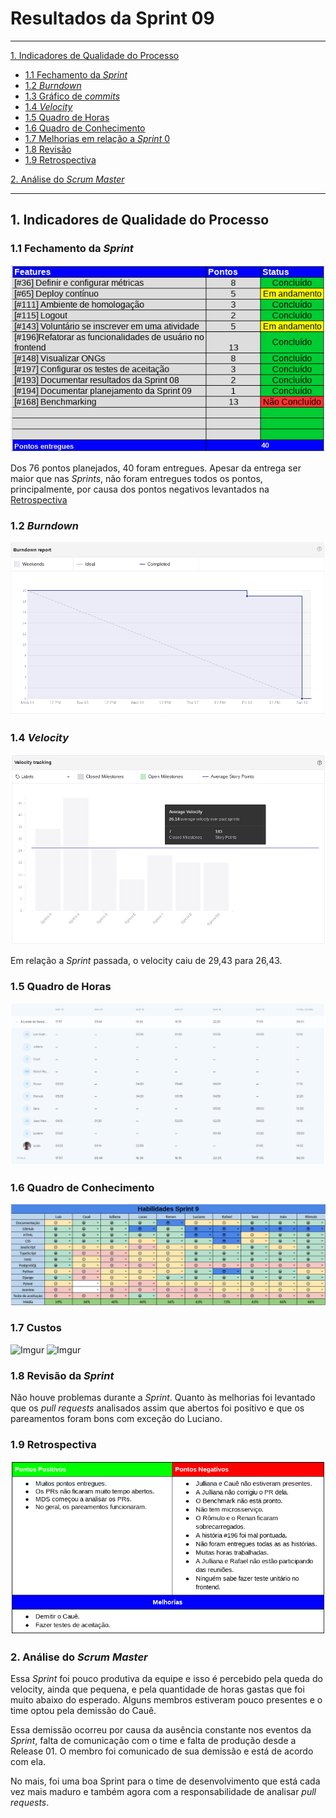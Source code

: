 # Resultados da Sprint 09
------

[1. Indicadores de Qualidade do Processo](#1-indicadores-de-qualidade-do-processo)

* [1.1 Fechamento da _Sprint_](#11-fechamento-da-sprint)
* [1.2 _Burndown_](#12-burndown)
* [1.3 Gráfico de _commits_](#13-grafico-de-commits)
* [1.4 _Velocity_](#14-velocity)
* [1.5 Quadro de Horas](#15-quadro-de-horas)
* [1.6 Quadro de Conhecimento](#16-quadro-de-conhecimento)
* [1.7 Melhorias em relação a _Sprint_ 0](#17-melhorias-em-relação-a-sprint-0)
* [1.8 Revisão](#18-revisao-da-sprint)
* [1.9 Retrospectiva](#19-retrospectiva)

[2. Análise do _Scrum Master_](#2-análise-do-scrum-master)  


------

## 1. Indicadores de Qualidade do Processo

### 1.1 Fechamento da _Sprint_
![](images/results_sprint9.png)

Dos 76 pontos planejados, 40 foram entregues. Apesar da entrega ser maior que nas _Sprints_, não foram entregues todos os pontos, principalmente, por causa dos pontos negativos levantados na [Retrospectiva](#19-retrospectiva)

### 1.2 _Burndown_

![](images/burndown_sprint9.png)

### 1.4 _Velocity_

![](images/velocity_sprint9.png)

Em relação a _Sprint_ passada, o velocity caiu de 29,43 para 26,43.

### 1.5 Quadro de Horas

![](images/timetable_sprint9.png)

### 1.6 Quadro de Conhecimento

![](images/knowledge_framework_sprint9.png)

### 1.7 Custos
![Imgur](https://i.imgur.com/eLqclm2.png)
![Imgur](https://i.imgur.com/IazD9sB.png)

### 1.8 Revisão da _Sprint_

Não houve problemas durante a _Sprint_. Quanto às melhorias foi levantado que os _pull requests_ analisados assim que abertos foi positivo e que os pareamentos foram bons com exceção do Luciano.


### 1.9 Retrospectiva

![](images/retrospective_sprint9.png)

### 2. Análise do _Scrum Master_

Essa _Sprint_ foi pouco produtiva da equipe e isso é percebido pela queda do velocity, ainda que pequena, e pela quantidade de horas gastas que foi muito abaixo do esperado. Alguns membros estiveram pouco presentes e o time optou pela demissão do Cauê.

Essa demissão ocorreu por causa da ausência constante nos eventos da _Sprint_, falta de comunicação com o time e falta de produção desde a Release 01. O membro foi comunicado de sua demissão e está de acordo com ela.

No mais, foi uma boa Sprint para o time de desenvolvimento que está cada vez mais maduro e também agora com a responsabilidade de analisar _pull requests_.

